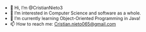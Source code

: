 - 👋 Hi, I’m @CristianNieto3
- 👀 I’m interested in Computer Science and software as a whole.
- 🌱 I’m currently learning Object-Oriented Programming in Java!
- 📫 How to reach me: Cristian.nieto065@gmail.com


